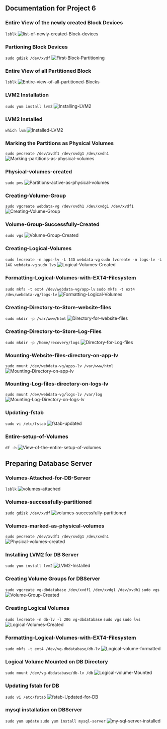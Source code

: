 ## **Documentation for Project 6**

### Entire View of the newly created Block Devices 
`lsblk`
![list-of-newly-created-Block-devices](./Images-WebServer/newly-created-block-device-list.png)

### Partioning Block Devices
`sudo gdisk /dev/xvdf`
![First-Block-Partitioning](./Images-WebServer/first-volume-partition.png)

### Entire View of all Partitioned Block
`lsblk`
![Entire-view-of-all-partitioned-Blocks](./Images-WebServer/all-volumes-partitioned.png)

### LVM2 Installation
`sudo yum install lvm2`
![Installing-LVM2](./Images-WebServer/LVM2-installation.png)

### LVM2 Installed
`which lvm`
![Installed-LVM2](./Images-WebServer/LVM2-Installed.png)

### Marking the Partitions as Physical Volumes
`sudo pvcreate /dev/xvdf1 /dev/xvdg1 /dev/xvdh1`
![Marking-partitions-as-physical-volumes](./Images-WebServer/marking-our-partions-as-physical-volumes.png)

### Physical-volumes-created
`sudo pvs`
![Partitions-active-as-physical-volumes](./Images-WebServer/our-partitions-active-as-physical-volumes.png)

### Creating-Volume-Group
`sudo vgcreate webdata-vg /dev/xvdh1 /dev/xvdg1 /dev/xvdf1`
![Creating-Volume-Group](./Images-WebServer/Creating-volume-groups.png)

### Volume-Group-Successfully-Created
`sudo vgs`
![Volume-Group-Created](./Images-WebServer/volumegroup-successfully-created.png)

### Creating-Logical-Volumes
`sudo lvcreate -n apps-lv -L 14G webdata-vg`
`sudo lvcreate -n logs-lv -L 14G webdata-vg`
`sudo lvs`
![Logical-Volumes-Created](./Images-WebServer/Logical-Volumes-created.png)

### Formatting-Logical-Volumes-with-EXT4-Filesystem
`sudo mkfs -t ext4 /dev/webdata-vg/app-lv`
`sudo mkfs -t ext4 /dev/webdata-vg/logs-lv`
![Formatting-Logical-Volumes](./Images-WebServer/formating-logical-volumes-with-ext4-file-system.png)

### Creating-Directory-to-Store-website-files
`sudo mkdir -p /var/www/html`
![Directory-for-website-files](./Images-WebServer/creating-directory-to-store-website-files.png)

### Creating-Directory-to-Store-Log-Files
`sudo mkdir -p /home/recovery/logs`
![Directory-for-Log-files](./Images-WebServer/creating-directory-to-store-log-files.png)

### Mounting-Website-files-directory-on-app-lv
`sudo mount /dev/webdata-vg/apps-lv /var/www/html`
![Mounting-Directory-on-app-lv](./Images-WebServer/app-lv-mounted-on-directory-html-created.png)

### Mounting-Log-files-directory-on-logs-lv
`sudo mount /dev/webdata-vg/logs-lv /var/log`
![Mounting-Log-Directory-on-logs-lv](./Images-WebServer/log-files-mounted-on-logs-lv.png)

### Updating-fstab
`sudo vi /etc/fstab`
![fstab-updated](./Images-WebServer/fstab-updated.png)

### Entire-setup-of-Volumes
`df -h`
![View-of-the-entire-setup-of-volumes](./Images-WebServer/entire-setup-view-of-volumes.png)

## **Preparing Database Server**

### Volumes-Attached-for-DB-Server
`lsblk`
![volumes-attached](./Images-DBServer/Volumes-attached-for-DBServer.png)


### Volumes-successfully-partitioned
`sudo gdisk /dev/xvdf`
![volumes-successfully-partitioned](./Images-DBServer/Successful-partitioning-of-volumes.png)

### Volumes-marked-as-physical-volumes
`sudo pvcreate /dev/xvdf1 /dev/xvdg1 /dev/xvdh1`
![Physical-volumes-created](./Images-DBServer/Volumes-marked-as-physical-volumes.png)

### Installing LVM2 for DB Server
`sudo yum install lvm2`
![LVM2-Installed](./Images-DBServer/lvm2-installed-for-dbSever.png)

### Creating Volume Groups for DBServer
`sudo vgcreate vg-dbdatabase /dev/xvdf1 /dev/xvdg1 /dev/xvdh1`
`sudo vgs`
![Volume-Group-Created](./Images-DBServer/volumes-successfully-attached-to-a-volume-group.png)

### Creating Logical Volumes
`sudo lvcreate -n db-lv -l 20G vg-dbdatabase`
`sudo vgs`
`sudo lvs`
![Logical-Volumes-Created](./Images-DBServer/logical-volume-created-for-dbServer.png)

### Formatting-Logical-Volumes-with-EXT4-Filesystem
`sudo mkfs -t ext4 /dev/vg-dbdatabase/db-lv`
![Logical-volume-formatted](./Images-DBServer/formatting-logical-volume-with-ext4.png)

### Logical Volume Mounted on DB Directory
`sudo mount /dev/vg-dbdatabase/db-lv /db`
![Logical-volume-Mounted](./Images-DBServer/logical-volume-mounted-on-db-directory.png)

### Updating fstab for DB
`sudo vi /etc/fstab`
![fstab-Updated-for-DB](./Images-DBServer/fstab-updated.png)
### mysql installation on DBServer
`sudo yum update`
`sudo yum install mysql-server`
![my-sql-server-installed](./Images-DBServer/my-sql-server-installed-on-dbserver.png)